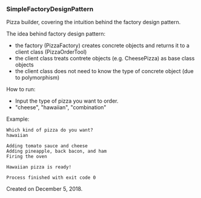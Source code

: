### SimpleFactoryDesignPattern
Pizza builder, covering the intuition behind the factory design pattern.

The idea behind factory design pattern:
 - the factory (PizzaFactory) creates concrete objects and returns it to a client class (PizzaOrderTool)
 - the client class treats contrete objects (e.g. CheesePizza) as base class objects
 - the client class does not need to know the type of concrete object (due to polymorphism)
 
How to run:
 - Input the type of pizza you want to order.
 - "cheese", "hawaiian", "combination"

Example:

    Which kind of pizza do you want?
    hawaiian
    
    Adding tomato sauce and cheese
    Adding pineapple, back bacon, and ham
    Firing the oven

    Hawaiian pizza is ready!

    Process finished with exit code 0

Created on December 5, 2018.
